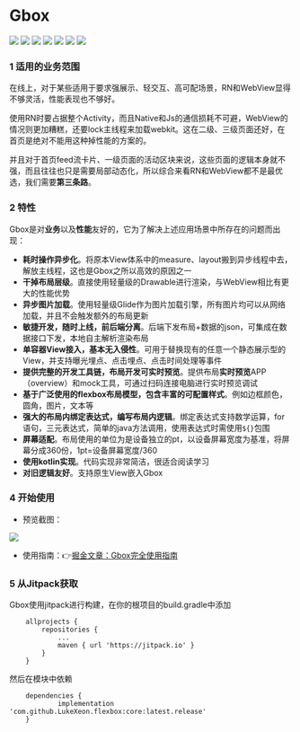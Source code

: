 # Gbox
![](https://img.shields.io/badge/language-kotlin-orange)
![](https://jitpack.io/v/LukeXeon/flexbox.svg)
![](https://img.shields.io/badge/platform-android-brightgreen)
![](https://img.shields.io/badge/doc-%E6%8E%98%E9%87%91-blue)
![](https://img.shields.io/badge/license-Apache%202.0-green)
![](https://img.shields.io/badge/organization-GCTA-blue)
![](https://img.shields.io/badge/email-imlkluo%40qq.com-green)
### 1 适用的业务范围
在线上，对于某些适用于要求强展示、轻交互、高可配场景，RN和WebView显得不够灵活，性能表现也不够好。

使用RN时要占据整个Activity，而且Native和Js的通信损耗不可避，WebView的情况则更加糟糕，还要lock主线程来加载webkit。这在二级、三级页面还好，在首页是绝对不能用这种掉性能的方案的。

并且对于首页feed流卡片、一级页面的活动区块来说，这些页面的逻辑本身就不强，而且往往也只是需要局部动态化，所以综合来看RN和WebView都不是最优选，我们需要**第三条路**。
### 2 特性
Gbox是对**业务**以及**性能**友好的，它为了解决上述应用场景中所存在的问题而出现：
* **耗时操作异步化**。将原本View体系中的measure、layout搬到异步线程中去，解放主线程，这也是Gbox之所以高效的原因之一
* **干掉布局层级**。直接使用轻量级的Drawable进行渲染，与WebView相比有更大的性能优势
* **异步图片加载**。使用轻量级Glide作为图片加载引擎，所有图片均可以从网络加载，并且不会触发额外的布局更新
* **敏捷开发，随时上线，前后端分离**。后端下发布局+数据的json，可集成在数据接口下发，本地自主解析渲染布局
* **单容器View接入，基本无入侵性**。可用于替换现有的任意一个静态展示型的View，并支持曝光埋点、点击埋点、点击时间处理等事件
* **提供完整的开发工具链，布局开发可实时预览**。提供布局**实时预览**APP（overview）和mock工具，可通过扫码连接电脑进行实时预览调试
* **基于广泛使用的flexbox布局模型，包含丰富的可配置样式**。例如边框颜色，圆角，图片，文本等
* **强大的布局内绑定表达式，编写布局内逻辑**。绑定表达式支持数学运算，for语句，三元表达式，简单的java方法调用，使用表达式时需使用`${}`包围
* **屏幕适配**。布局使用的单位为是设备独立的pt，以设备屏幕宽度为基准，将屏幕分成360份，1pt=设备屏幕宽度/360
* **使用kotlin实现**。代码实现非常简洁，很适合阅读学习
* **对旧逻辑友好**。支持原生View嵌入Gbox
### 4 开始使用
* 预览截图：


![](https://s2.ax1x.com/2019/11/12/M3oXtA.png)
* 使用指南：👉[掘金文章：Gbox完全使用指南](https://juejin.im/post/5dbaceb5f265da4cf677b8c5)
### 5 从Jitpack获取
Gbox使用jitpack进行构建，在你的根项目的build.gradle中添加
```
	allprojects {
		repositories {
			...
			maven { url 'https://jitpack.io' }
		}
	}
```
然后在模块中依赖
```
	dependencies {
	        implementation 'com.github.LukeXeon.flexbox:core:latest.release'
	}
```
